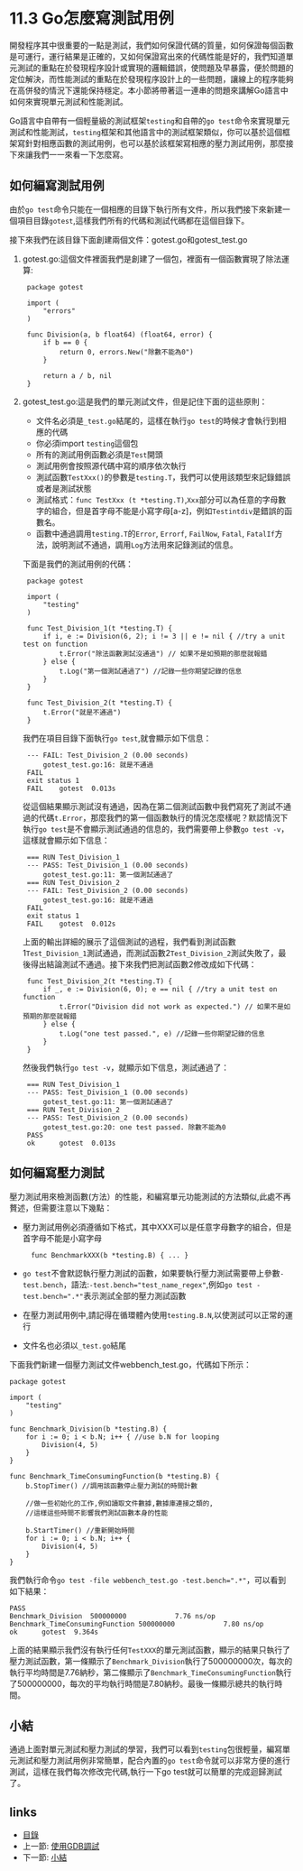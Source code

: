 # 11.3 Go怎麼寫測試用例
開發程序其中很重要的一點是測試，我們如何保證代碼的質量，如何保證每個函數是可運行，運行結果是正確的，又如何保證寫出來的代碼性能是好的，我們知道單元測試的重點在於發現程序設計或實現的邏輯錯誤，使問題及早暴露，便於問題的定位解決，而性能測試的重點在於發現程序設計上的一些問題，讓線上的程序能夠在高併發的情況下還能保持穩定。本小節將帶著這一連串的問題來講解Go語言中如何來實現單元測試和性能測試。

Go語言中自帶有一個輕量級的測試框架`testing`和自帶的`go test`命令來實現單元測試和性能測試，`testing`框架和其他語言中的測試框架類似，你可以基於這個框架寫針對相應函數的測試用例，也可以基於該框架寫相應的壓力測試用例，那麼接下來讓我們一一來看一下怎麼寫。

## 如何編寫測試用例
由於`go test`命令只能在一個相應的目錄下執行所有文件，所以我們接下來新建一個項目目錄`gotest`,這樣我們所有的代碼和測試代碼都在這個目錄下。

接下來我們在該目錄下面創建兩個文件：gotest.go和gotest_test.go

1. gotest.go:這個文件裡面我們是創建了一個包，裡面有一個函數實現了除法運算:

		package gotest
		
		import (
			"errors"
		)
		
		func Division(a, b float64) (float64, error) {
			if b == 0 {
				return 0, errors.New("除數不能為0")
			}
		
			return a / b, nil
		}

2. gotest_test.go:這是我們的單元測試文件，但是記住下面的這些原則：

	- 文件名必須是`_test.go`結尾的，這樣在執行`go test`的時候才會執行到相應的代碼
	- 你必須import `testing`這個包
	- 所有的測試用例函數必須是`Test`開頭
	- 測試用例會按照源代碼中寫的順序依次執行
	- 測試函數`TestXxx()`的參數是`testing.T`，我們可以使用該類型來記錄錯誤或者是測試狀態
	- 測試格式：`func TestXxx (t *testing.T)`,`Xxx`部分可以為任意的字母數字的組合，但是首字母不能是小寫字母[a-z]，例如`Testintdiv`是錯誤的函數名。
	- 函數中通過調用`testing.T`的`Error`, `Errorf`, `FailNow`, `Fatal`, `FatalIf`方法，說明測試不通過，調用`Log`方法用來記錄測試的信息。
	
	下面是我們的測試用例的代碼：
	
		package gotest
		
		import (
			"testing"
		)
		
		func Test_Division_1(t *testing.T) {
			if i, e := Division(6, 2); i != 3 || e != nil { //try a unit test on function
				t.Error("除法函數測試沒通過") // 如果不是如預期的那麼就報錯
			} else {
				t.Log("第一個測試通過了") //記錄一些你期望記錄的信息
			}
		}
		
		func Test_Division_2(t *testing.T) {
			t.Error("就是不通過")
		}

	我們在項目目錄下面執行`go test`,就會顯示如下信息：

		--- FAIL: Test_Division_2 (0.00 seconds)
			gotest_test.go:16: 就是不通過
		FAIL
		exit status 1
		FAIL	gotest	0.013s
	從這個結果顯示測試沒有通過，因為在第二個測試函數中我們寫死了測試不通過的代碼`t.Error`，那麼我們的第一個函數執行的情況怎麼樣呢？默認情況下執行`go test`是不會顯示測試通過的信息的，我們需要帶上參數`go test -v`，這樣就會顯示如下信息：
	
		=== RUN Test_Division_1
		--- PASS: Test_Division_1 (0.00 seconds)
			gotest_test.go:11: 第一個測試通過了
		=== RUN Test_Division_2
		--- FAIL: Test_Division_2 (0.00 seconds)
			gotest_test.go:16: 就是不通過
		FAIL
		exit status 1
		FAIL	gotest	0.012s
	上面的輸出詳細的展示了這個測試的過程，我們看到測試函數1`Test_Division_1`測試通過，而測試函數2`Test_Division_2`測試失敗了，最後得出結論測試不通過。接下來我們把測試函數2修改成如下代碼：
	
		func Test_Division_2(t *testing.T) {
			if _, e := Division(6, 0); e == nil { //try a unit test on function
				t.Error("Division did not work as expected.") // 如果不是如預期的那麼就報錯
			} else {
				t.Log("one test passed.", e) //記錄一些你期望記錄的信息
			}
		}	
	然後我們執行`go test -v`，就顯示如下信息，測試通過了：
	
		=== RUN Test_Division_1
		--- PASS: Test_Division_1 (0.00 seconds)
			gotest_test.go:11: 第一個測試通過了
		=== RUN Test_Division_2
		--- PASS: Test_Division_2 (0.00 seconds)
			gotest_test.go:20: one test passed. 除數不能為0
		PASS
		ok  	gotest	0.013s

## 如何編寫壓力測試
壓力測試用來檢測函數(方法）的性能，和編寫單元功能測試的方法類似,此處不再贅述，但需要注意以下幾點：

- 壓力測試用例必須遵循如下格式，其中XXX可以是任意字母數字的組合，但是首字母不能是小寫字母

		func BenchmarkXXX(b *testing.B) { ... }
		
- `go test`不會默認執行壓力測試的函數，如果要執行壓力測試需要帶上參數`-test.bench`，語法:`-test.bench="test_name_regex"`,例如`go test -test.bench=".*"`表示測試全部的壓力測試函數
- 在壓力測試用例中,請記得在循環體內使用`testing.B.N`,以使測試可以正常的運行
- 文件名也必須以`_test.go`結尾

下面我們新建一個壓力測試文件webbench_test.go，代碼如下所示：

	package gotest
	
	import (
		"testing"
	)
	
	func Benchmark_Division(b *testing.B) {
		for i := 0; i < b.N; i++ { //use b.N for looping 
			Division(4, 5)
		}
	}
	
	func Benchmark_TimeConsumingFunction(b *testing.B) {
		b.StopTimer() //調用該函數停止壓力測試的時間計數
	
		//做一些初始化的工作,例如讀取文件數據,數據庫連接之類的,
		//這樣這些時間不影響我們測試函數本身的性能
	
		b.StartTimer() //重新開始時間
		for i := 0; i < b.N; i++ {
			Division(4, 5)
		}
	}


我們執行命令`go test -file webbench_test.go -test.bench=".*"`，可以看到如下結果：

	PASS
	Benchmark_Division	500000000	         7.76 ns/op
	Benchmark_TimeConsumingFunction	500000000	         7.80 ns/op
	ok  	gotest	9.364s	

上面的結果顯示我們沒有執行任何`TestXXX`的單元測試函數，顯示的結果只執行了壓力測試函數，第一條顯示了`Benchmark_Division`執行了500000000次，每次的執行平均時間是7.76納秒，第二條顯示了`Benchmark_TimeConsumingFunction`執行了500000000，每次的平均執行時間是7.80納秒。最後一條顯示總共的執行時間。

## 小結
通過上面對單元測試和壓力測試的學習，我們可以看到`testing`包很輕量，編寫單元測試和壓力測試用例非常簡單，配合內置的`go test`命令就可以非常方便的進行測試，這樣在我們每次修改完代碼,執行一下go test就可以簡單的完成迴歸測試了。


## links
   * [目錄](<preface.md>)
   * 上一節: [使用GDB調試](<11.2.md>)
   * 下一節: [小結](<11.4.md>)